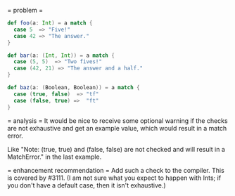 = problem =
```scala
def foo(a: Int) = a match {
  case 5  => "Five!"
  case 42 => "The answer."
}

def bar(a: (Int, Int)) = a match {
  case (5, 5)  => "Two fives!"
  case (42, 21) => "The answer and a half."
}

def baz(a: (Boolean, Boolean)) = a match {
  case (true, false)  => "tf"
  case (false, true) =>  "ft"
}

```

= analysis =
It would be nice to receive some optional warning if the checks are not exhaustive and get an example value, which would result in a match error.

Like "Note: (true, true) and (false, false) are not checked and will result in a MatchError." in the last example.

= enhancement recommendation =
Add such a check to the compiler.
This is covered by #3111.  (I am not sure what you expect to happen with Ints; if you don't have a default case, then it isn't exhaustive.)

